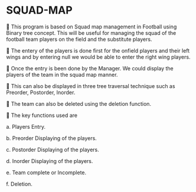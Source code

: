 # SQUAD-MAP
 This program is based on Squad map management in Football using Binary tree concept. This will be useful for managing the squad of the football team players on the field and the substitute players.
 
 The entery of the players is done first for the onfield players and their left wings and by entering null we would be able to enter the right wing players. 
 
 Once the entry is been done by the Manager. We could display the players of the team in the squad map manner. 
 
 This can also be displayed in three tree traversal technique such as Preorder, Postorder, Inorder.
 
 The team can also be deleted using the deletion function.
 
 The key functions used are
 
a.      Players Entry.
 
b.     Preorder Displaying of the players.
 
c.      Postorder Displaying of the players.
 
d.     Inorder Displaying of the players.
 
e.      Team complete or Incomplete.
 
f.       Deletion.
